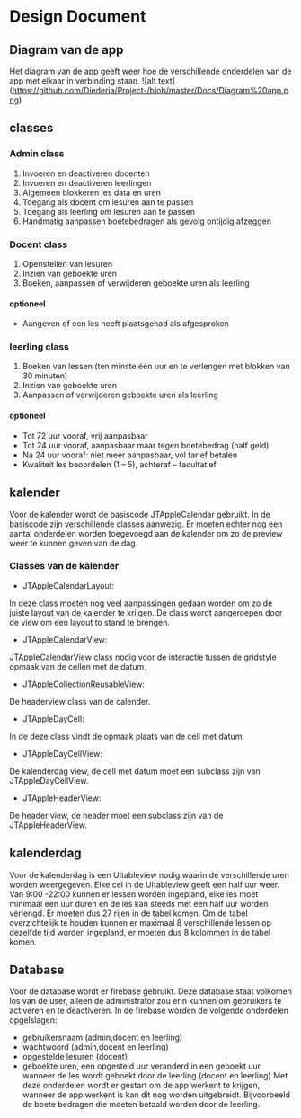 # Design Document

## Diagram van de app
Het diagram van de app geeft weer hoe de verschillende onderdelen van de app met elkaar in verbinding staan. 
![alt text] (https://github.com/Diederia/Project-/blob/master/Docs/Diagram%20app.png)

## classes
### Admin class
1.	Invoeren en deactiveren docenten
2.	Invoeren en deactiveren leerlingen
3.	Algemeen blokkeren les data en uren
4.	Toegang als docent om lesuren aan te passen
5.	Toegang als leerling om lesuren aan te passen
6. Handmatig aanpassen boetebedragen als gevolg ontijdig afzeggen

### Docent class
1.  Openstellen van lesuren
2.	Inzien van geboekte uren
3.	Boeken, aanpassen of verwijderen geboekte uren als leerling

#### optioneel
*	Aangeven of een les heeft plaatsgehad als afgesproken

### leerling class
1.	Boeken van lessen (ten minste één uur en te verlengen met blokken van 30 minuten)
2.	Inzien van geboekte uren
3.	Aanpassen of verwijderen geboekte uren als leerling

#### optioneel
*	Tot 72 uur vooraf, vrij aanpasbaar
*	Tot 24 uur vooraf, aanpasbaar maar tegen boetebedrag (half geld)
*	Na 24 uur vooraf: niet meer aanpasbaar, vol tarief betalen
*	Kwaliteit les beoordelen (1 – 5), achteraf – facultatief

## kalender
Voor de kalender wordt de basiscode JTAppleCalendar gebruikt. In de basiscode zijn verschillende classes aanwezig. Er moeten echter nog een aantal onderdelen worden toegevoegd aan de kalender om zo de preview weer te kunnen geven van de dag.
### Classes van de kalender
* JTAppleCalendarLayout:

In deze class moeten nog veel aanpassingen gedaan worden om zo de juiste layout van de kalender te krijgen. De class wordt aangeroepen door de view om een layout to stand te brengen.

* JTAppleCalendarView:

JTAppleCalendarView class nodig voor de interactie tussen de gridstyle opmaak van de cellen met de datum.

* JTAppleCollectionReusableView:

De headerview class van de calender.

* JTAppleDayCell:

In de deze class vindt de opmaak plaats van de cell met datum.

* JTAppleDayCellView:

De kalenderdag view, de cell met datum moet een subclass zijn van JTAppleDayCellView.

* JTAppleHeaderView:

De header view, de header moet een subclass zijn van de JTAppleHeaderView.

## kalenderdag
Voor de kalenderdag is een UItableview nodig waarin de verschillende uren worden weergegeven. Elke cel in de UItableview geeft een half uur weer. Van 9:00 -22:00 kunnen er lessen worden ingepland, elke les moet minimaal een uur duren en de les kan steeds met een half uur worden verlengd.  Er moeten dus 27 rijen in de tabel komen. Om de tabel overzichtelijk te houden kunnen er maximaal 8 verschillende lessen op dezelfde tijd worden ingepland, er moeten dus 8 kolommen in de tabel komen. 

## Database
Voor de database wordt er firebase gebruikt. Deze database staat volkomen los van de user, alleen de administrator zou erin kunnen om gebruikers te activeren en te deactiveren. 
In de firebase worden de volgende onderdelen opgelslagen:
* gebruikersnaam (admin,docent en leerling)
* wachtwoord (admin,docent en leerling)
* opgestelde lesuren (docent)
* geboekte uren, een opgesteld uur veranderd in een geboekt uur wanneer de les wordt geboekt door de leerling (docent en leerling)
Met deze onderdelen wordt er gestart om de app werkent te krijgen, wanneer de app werkent is kan dit nog worden uitgebreidt. Bijvoorbeeld de boete bedragen die moeten betaald worden door de leerling.

